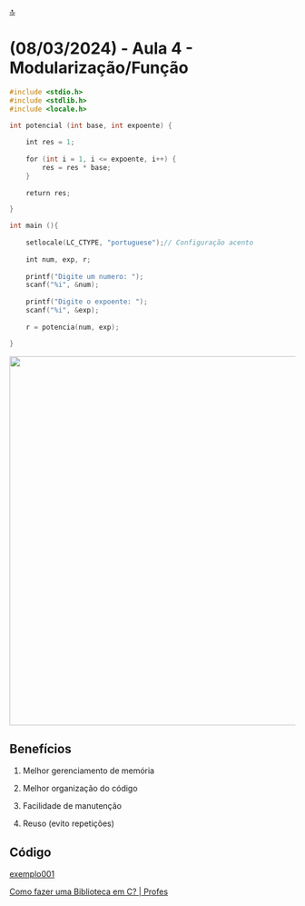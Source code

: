 [🔝](../README.md)

# (08/03/2024) - Aula 4 - Modularização/Função

```c copy
#include <stdio.h>
#include <stdlib.h>
#include <locale.h>

int potencial (int base, int expoente) {
    
    int res = 1;
    
    for (int i = 1, i <= expoente, i++) {
        res = res * base;
    }
    
    return res;

}

int main (){
    
    setlocale(LC_CTYPE, "portuguese");// Configuração acento
    
    int num, exp, r;
    
    printf("Digite um numero: ");
    scanf("%i", &num);
    
    printf("Digite o expoente: ");   
    scanf("%i", &exp);
    
    r = potencia(num, exp);

}
```

<img title="" src="file:///D:/Documents/code/fatec-americana/jogos-digitais/2024/1o-semestre/programacao-ii/aula004/funcao-exemplo.drawio.svg" alt="" width="650">

## Benefícios

1. Melhor gerenciamento de memória

2. Melhor organização do código

3. Facilidade de manutenção

4. Reuso (evito repetições)

## Código

[exemplo001]()

[Como fazer uma Biblioteca em C? | Profes](https://profes.com.br/MarceloPastorino/blog/como-fazer-uma-biblioteca-em-c)
